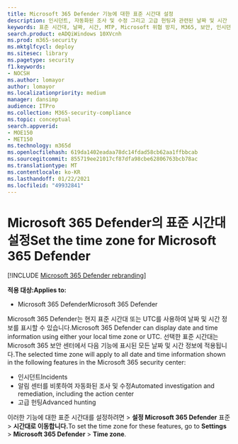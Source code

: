 ```yaml
---
title: Microsoft 365 Defender 기능에 대한 표준 시간대 설정
description: 인시던트, 자동화된 조사 및 수정 그리고 고급 헌팅과 관련된 날짜 및 시간 정보에 대한 표준 시간대를 선택하는 방법에 대해 알아봅니다.
keywords: 표준 시간대, 날짜, 시간, MTP, Microsoft 위협 방지, M365, 보안, 인시던트, 자동화된 조사 및 응답, AIR, 고급 헌팅
search.product: eADQiWindows 10XVcnh
ms.prod: m365-security
ms.mktglfcycl: deploy
ms.sitesec: library
ms.pagetype: security
f1.keywords:
- NOCSH
ms.author: lomayor
author: lomayor
ms.localizationpriority: medium
manager: dansimp
audience: ITPro
ms.collection: M365-security-compliance
ms.topic: conceptual
search.appverid:
- MOE150
- MET150
ms.technology: m365d
ms.openlocfilehash: 619da1402eadaa78dc14fdad58cb62aa1ffbbcab
ms.sourcegitcommit: 855719ee21017cf87dfa98cbe62806763bcb78ac
ms.translationtype: MT
ms.contentlocale: ko-KR
ms.lasthandoff: 01/22/2021
ms.locfileid: "49932841"
---
```

# <a name="set-the-time-zone-for-microsoft-365-defender"></a><span data-ttu-id="6c836-104">Microsoft 365 Defender의 표준 시간대 설정</span><span class="sxs-lookup"><span data-stu-id="6c836-104">Set the time zone for Microsoft 365 Defender</span></span>

[!INCLUDE [Microsoft 365 Defender rebranding](../includes/microsoft-defender.md)]


<span data-ttu-id="6c836-105">**적용 대상:**</span><span class="sxs-lookup"><span data-stu-id="6c836-105">**Applies to:**</span></span>
- <span data-ttu-id="6c836-106">Microsoft 365 Defender</span><span class="sxs-lookup"><span data-stu-id="6c836-106">Microsoft 365 Defender</span></span>



<span data-ttu-id="6c836-107">Microsoft 365 Defender는 현지 표준 시간대 또는 UTC를 사용하여 날짜 및 시간 정보를 표시할 수 있습니다.</span><span class="sxs-lookup"><span data-stu-id="6c836-107">Microsoft 365 Defender can display date and time information using either your local time zone or UTC.</span></span> <span data-ttu-id="6c836-108">선택한 표준 시간대는 Microsoft 365 보안 센터에서 다음 기능에 표시된 모든 날짜 및 시간 정보에 적용됩니다.</span><span class="sxs-lookup"><span data-stu-id="6c836-108">The selected time zone will apply to all date and time information shown in the following features in the Microsoft 365 security center:</span></span>
- <span data-ttu-id="6c836-109">인시던트</span><span class="sxs-lookup"><span data-stu-id="6c836-109">Incidents</span></span>
- <span data-ttu-id="6c836-110">알림 센터를 비롯하여 자동화된 조사 및 수정</span><span class="sxs-lookup"><span data-stu-id="6c836-110">Automated investigation and remediation, including the action center</span></span>
- <span data-ttu-id="6c836-111">고급 헌팅</span><span class="sxs-lookup"><span data-stu-id="6c836-111">Advanced hunting</span></span>

<span data-ttu-id="6c836-112">이러한 기능에 대한 표준 시간대를 설정하려면  >  **설정 Microsoft 365 Defender** 표준  >  **시간대로 이동합니다.**</span><span class="sxs-lookup"><span data-stu-id="6c836-112">To set the time zone for these features, go to **Settings** > **Microsoft 365 Defender** > **Time zone**.</span></span>
